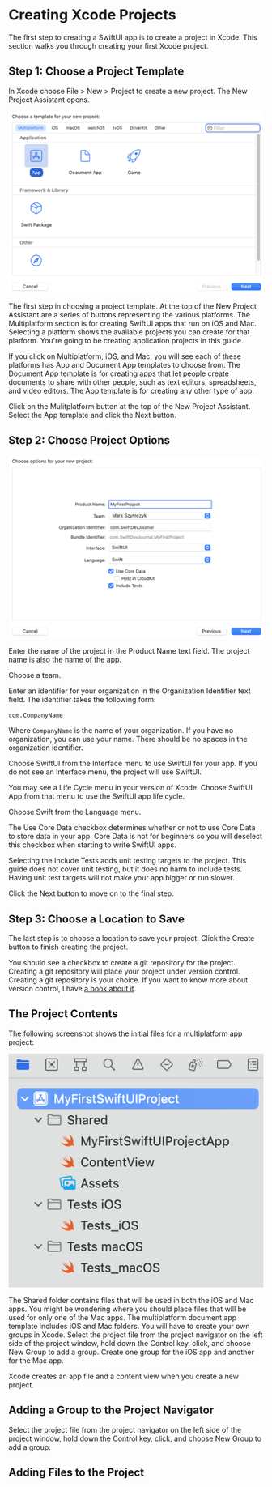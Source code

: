 # Creating Xcode Projects

The first step to creating a SwiftUI app is to create a project in Xcode. This section walks you through creating your first Xcode project.

## Step 1: Choose a Project Template

In Xcode choose File > New > Project to create a new project. The New Project Assistant opens.

![NewProjectAssistantStep1](images/CreateProjectStep1.png)

The first step in choosing a project template. At the top of the New Project Assistant are a series of buttons representing the various platforms. The Multiplatform section is for creating SwiftUI apps that run on iOS and Mac. Selecting a platform shows the available projects you can create for that platform. You're going to be creating application projects in this guide.

If you click on Multiplatform, iOS, and Mac, you will see each of these platforms has App and Document App templates to choose from. The Document App template is for creating apps that let people create documents to share with other people, such as text editors, spreadsheets, and video editors. The App template is for creating any other type of app.

Click on the Mulitplatform button at the top of the New Project Assistant. Select the App template and click the Next button.

## Step 2: Choose Project Options

![NewProjectAssistantStep2](images/CreateProjectStep2.png)

Enter the name of the project in the Product Name text field. The project name is also the name of the app.

Choose a team.

Enter an identifier for your organization in the Organization Identifier text field. The identifier takes the following form:

	com.CompanyName
	
Where `CompanyName` is the name of your organization. If you have no organization, you can use your name. There should be no spaces in the organization identifier.

Choose SwiftUI from the Interface menu to use SwiftUI for your app. If you do not see an Interface menu, the project will use SwiftUI.

You may see a Life Cycle menu in your version of Xcode. Choose SwiftUI App from that menu to use the SwiftUI app life cycle.

Choose Swift from the Language menu.

The Use Core Data checkbox determines whether or not to use Core Data to store data in your app. Core Data is not for beginners so you will deselect this checkbox when starting to write SwiftUI apps.

Selecting the Include Tests adds unit testing targets to the project. This guide does not cover unit testing, but it does no harm to include tests. Having unit test targets will not make your app bigger or run slower.

Click the Next button to move on to the final step.

## Step 3: Choose a Location to Save

The last step is to choose a location to save your project. Click the Create button to finish creating the project.

You should see a checkbox to create a git repository for the project. Creating a git repository will place your project under version control. Creating a git repository is your choice. If you want to know more about version control, I have [a book about it](https://www.swiftdevjournal.com/version-control-book/).

## The Project Contents

The following screenshot shows the initial files for a multiplatform app project:

![ProjectNavigatorNewProject](images/ProjectNavigatorAtStart.png)

The Shared folder contains files that will be used in both the iOS and Mac apps. You might be wondering where you should place files that will be used for only one of the Mac apps. The multiplatform document app template includes iOS and Mac folders. You will have to create your own groups in Xcode. Select the project file from the project navigator on the left side of the project window, hold down the Control key, click, and choose New Group to add a group. Create one group for the iOS app and another for the Mac app.

Xcode creates an app file and a content view when you create a new project.

## Adding a Group to the Project Navigator

Select the project file from the project navigator on the left side of the project window, hold down the Control key, click, and choose New Group to add a group.

## Adding Files to the Project

